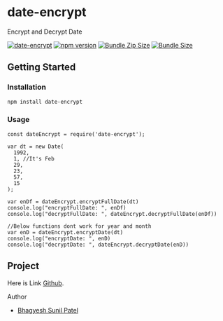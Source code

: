 # date-encrypt
Encrypt and Decrypt Date

[![date-encrypt](https://img.shields.io/badge/validator-plain_javascript-green)](https://github.com/uzrnem/date-encrypt)
[![npm version](https://img.shields.io/npm/v/date-encrypt.svg)](https://www.npmjs.com/package/date-encrypt)
[![Bundle Zip Size](https://img.shields.io/bundlephobia/minzip/date-encrypt)](https://www.npmjs.com/package/date-encrypt)
[![Bundle Size](https://img.shields.io/bundlephobia/min/date-encrypt)](https://www.npmjs.com/package/date-encrypt)


## Getting Started

### Installation

```sh
npm install date-encrypt
```

### Usage
```
const dateEncrypt = require('date-encrypt');

var dt = new Date(
  1992,
  1, //It's Feb
  29,
  23,
  57,
  15
);

var enDf = dateEncrypt.encryptFullDate(dt)
console.log("encryptFullDate: ", enDf)
console.log("decryptFullDate: ", dateEncrypt.decryptFullDate(enDf))

//Below functions dont work for year and month
var enD = dateEncrypt.encryptDate(dt)
console.log("encryptDate: ", enD)
console.log("decryptDate: ", dateEncrypt.decryptDate(enD))
```

## Project
Here is Link [Github].

Author

* [Bhagyesh Sunil Patel]

[//]: # (These are reference links used in the body of this note)

   [Bhagyesh Sunil Patel]: <https://www.linkedin.com/in/uzrnem>
   [Github]: <https://github.com/uzrnem/date-encrypt>